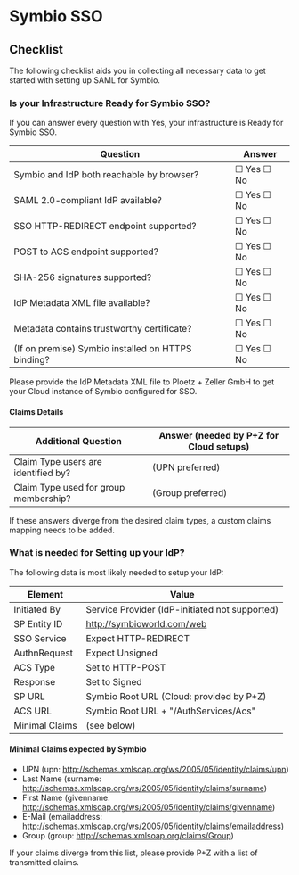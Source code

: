 # Symbio SSO

## Checklist

The following checklist aids you in collecting all necessary data to get started with setting up SAML for Symbio.

### Is your Infrastructure Ready for Symbio SSO?

If you can answer every question with Yes, your infrastructure is Ready for Symbio SSO.

| Question                                           | Answer                 |
| -------------------------------------------------- | ---------------------- |
| Symbio and IdP both reachable by browser?          | &#9744; Yes &#9744; No |
| SAML 2.0-compliant IdP available?                  | &#9744; Yes &#9744; No |
| SSO HTTP-REDIRECT endpoint supported?              | &#9744; Yes &#9744; No |
| POST to ACS endpoint supported?                    | &#9744; Yes &#9744; No |
| SHA-256 signatures supported?                      | &#9744; Yes &#9744; No |
| IdP Metadata XML file available?                   | &#9744; Yes &#9744; No |
| Metadata contains trustworthy certificate?         | &#9744; Yes &#9744; No |
| (If on premise) Symbio installed on HTTPS binding? | &#9744; Yes &#9744; No |

Please provide the IdP Metadata XML file to Ploetz + Zeller GmbH to get your Cloud instance of Symbio configured for SSO.

#### Claims Details

| Additional Question                   | Answer (needed by P+Z for Cloud setups) |
| ------------------------------------- | --------------------------------------- |
| Claim Type users are identified by?   | (UPN preferred)                         |
| Claim Type used for group membership? | (Group preferred)                       |

If these answers diverge from the desired claim types, a custom claims mapping needs to be added.

### What is needed for Setting up your IdP?

The following data is most likely needed to setup your IdP:

| Element          | Value                                          |
| ---------------- | ---------------------------------------------- |
| Initiated By     | Service Provider (IdP-initiated not supported) |
| SP Entity ID     | http://symbioworld.com/web                     |
| SSO Service      | Expect HTTP-REDIRECT                           |
| AuthnRequest     | Expect Unsigned                                |
| ACS Type         | Set to HTTP-POST                               |
| Response         | Set to Signed                                  |
| SP URL           | Symbio Root URL (Cloud: provided by P+Z)       |
| ACS URL          | Symbio Root URL + "/AuthServices/Acs"          |
| Minimal Claims   | (see below)                                    |

#### Minimal Claims expected by Symbio

* UPN (upn: http://schemas.xmlsoap.org/ws/2005/05/identity/claims/upn)
* Last Name (surname: http://schemas.xmlsoap.org/ws/2005/05/identity/claims/surname)
* First Name (givenname: http://schemas.xmlsoap.org/ws/2005/05/identity/claims/givenname)
* E-Mail (emailaddress: http://schemas.xmlsoap.org/ws/2005/05/identity/claims/emailaddress)
* Group (group: http://schemas.xmlsoap.org/claims/Group)

If your claims diverge from this list, please provide P+Z with a list of transmitted claims.